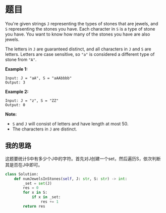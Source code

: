 # 题目

You're given strings `J` representing the types of stones that are jewels, and `S` representing the stones you have. Each character in `S` is a type of stone you have. You want to know how many of the stones you have are also jewels.

The letters in `J` are guaranteed distinct, and all characters in `J` and `S` are letters. Letters are case sensitive, so `"a"` is considered a different type of stone from `"A"`.

**Example 1:**

```
Input: J = "aA", S = "aAAbbbb"
Output: 3
```

**Example 2:**

```
Input: J = "z", S = "ZZ"
Output: 0
```

**Note:**

- `S` and `J` will consist of letters and have length at most 50.
- The characters in `J` are distinct.

## 我的思路

这题要统计S中有多少个J中的字符。首先对J创建一个set，然后遍历S，依次判断其是否在J中即可。

```python
class Solution:
    def numJewelsInStones(self, J: str, S: str) -> int:
        _set = set(J)
        res = 0
        for x in S:
            if x in _set:
                res += 1
        return res
```

